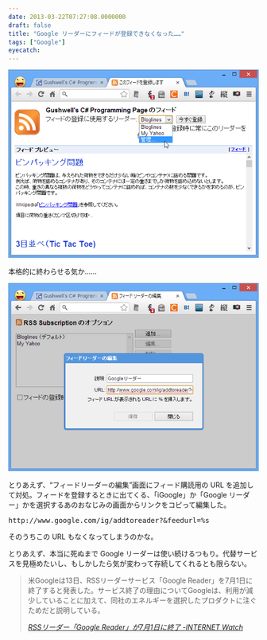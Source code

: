 ```yaml
---
date: 2013-03-22T07:27:08.0000000
draft: false
title: "Google リーダーにフィードが登録できなくなった……"
tags: ["Google"]
eyecatch: 
---
```

<p><span itemscope itemtype="http://schema.org/Photograph"><img src="20130322071849.png" alt="f:id:daruyanagi:20130322071849p:plain" title="f:id:daruyanagi:20130322071849p:plain" class="hatena-fotolife" itemprop="image"></span></p><p>本格的に終わらせる気か……</p><p><span itemscope itemtype="http://schema.org/Photograph"><img src="20130322071907.png" alt="f:id:daruyanagi:20130322071907p:plain" title="f:id:daruyanagi:20130322071907p:plain" class="hatena-fotolife" itemprop="image"></span></p><p>とりあえず、“フィードリーダーの編集”画面にフィード購読用の URL を追加して対処。フィードを登録するときに出てくる、「iGoogle」か「Google リーダー」かを選択するあのおなじみの画面からリンクをコピって編集した。</p>
<pre class="code" data-unlink>http://www.google.com/ig/addtoreader?&amp;feedurl=%s</pre><p>そのうちこの URL もなくなってしまうのかな。</p><p>とりあえず、本当に死ぬまで Google リーダーは使い続けるつもり。代替サービスを見極めたいし、もしかしたら気が変わって存続してくれるとも限らない。</p>

<blockquote cite="http://internet.watch.impress.co.jp/docs/news/20130314_591732.html">
<p>米Googleは13日、RSSリーダーサービス「Google Reader」を7月1日に終了すると発表した。サービス終了の理由についてGoogleは、利用が減少していることに加えて、同社のエネルギーを選択したプロダクトに注ぐためだと説明している。</p>

<cite><a href="http://internet.watch.impress.co.jp/docs/news/20130314_591732.html">RSS&#x30EA;&#x30FC;&#x30C0;&#x30FC;&#x300C;Google Reader&#x300D;&#x304C;7&#x6708;1&#x65E5;&#x306B;&#x7D42;&#x4E86; -INTERNET Watch</a></cite>
</blockquote>
